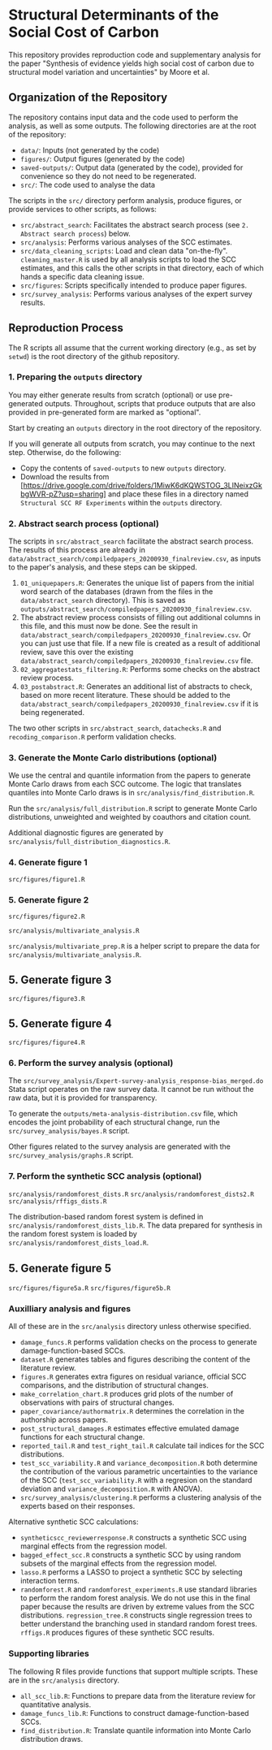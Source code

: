 # Structural Determinants of the Social Cost of Carbon

This repository provides reproduction code and supplementary analysis
for the paper "Synthesis of evidence yields high social cost of carbon
due to structural model variation and uncertainties" by Moore et al.

## Organization of the Repository

The repository contains input data and the code used to perform the
analysis, as well as some outputs. The following directories are at
the root of the repository:

 - `data/`: Inputs (not generated by the code)
 - `figures/`: Output figures (generated by the code)
 - `saved-outputs/`: Output data (generated by the code), provided for
   convenience so they do not need to be regenerated.
 - `src/`: The code used to analyse the data

The scripts in the `src/` directory perform analysis, produce figures,
or provide services to other scripts, as follows:

- `src/abstract_search`: Facilitates the abstract search process (see
  `2. Abstract search process`) below.
- `src/analysis`: Performs various analyses of the SCC estimates.
- `src/data_cleaning_scripts`: Load and clean data
  "on-the-fly". `cleaning_master.R` is used by all analysis scripts to
  load the SCC estimates, and this calls the other scripts in that
  directory, each of which hands a specific data cleaning issue.
- `src/figures`: Scripts specifically intended to produce paper
  figures.
- `src/survey_analysis`: Performs various analyses of the expert
  survey results.

## Reproduction Process

The R scripts all assume that the current working directory (e.g., as
set by `setwd`) is the root directory of the github repository.

### 1. Preparing the `outputs` directory

You may either generate results from scratch (optional) or use
pre-generated outputs. Throughout, scripts that produce outputs that
are also provided in pre-generated form are marked as "optional".

Start by creating an `outputs` directory in the root directory of the
repository.

If you will generate all outputs from scratch, you may continue to the
next step. Otherwise, do the following:

 - Copy the contents of `saved-outputs` to new `outputs` directory.
 - Download the results from
[https://drive.google.com/drive/folders/1MiwK6dKQWSTOG_3LINeixzGkbgWVR-pZ?usp=sharing]
and place these files in a directory named `Structural SCC RF
Experiments` within the `outputs` directory.

### 2. Abstract search process (optional)

The scripts in `src/abstract_search` facilitate the abstract search
process. The results of this process are already in
`data/abstract_search/compiledpapers_20200930_finalreview.csv`, as
inputs to the paper's analysis, and these steps can be skipped.

1. `01_uniquepapers.R`: Generates the unique list of papers from the
  initial word search of the databases (drawn from the files in the
  `data/abstract_search` directory). This is saved as
  `outputs/abstract_search/compiledpapers_20200930_finalreview.csv`.
2. The abstract review process consists of filling out additional
   columns in this file, and this must now be done. See the result in
   `data/abstract_search/compiledpapers_20200930_finalreview.csv`. Or
   you can just use that file. If a new file is created as a result of
   additional review, save this over the existing
   `data/abstract_search/compiledpapers_20200930_finalreview.csv`
   file.
3. `02_aggregatestats_filtering.R`: Performs some checks on the
   abstract review process.
4. `03_postabstract.R`: Generates an additional list of abstracts to
   check, based on more recent literature. These should be added to
   the `data/abstract_search/compiledpapers_20200930_finalreview.csv`
   if it is being regenerated.

The two other scripts in `src/abstract_search`, `datachecks.R` and
`recoding_comparison.R` perform validation checks.

### 3. Generate the Monte Carlo distributions (optional)

We use the central and quantile information from the papers to
generate Monte Carlo draws from each SCC outcome. The logic that
translates quantiles into Monte Carlo draws is in
`src/analysis/find_distribution.R`.

Run the `src/analysis/full_distribution.R` script to generate Monte
Carlo distributions, unweighted and weighted by coauthors and citation
count.

Additional diagnostic figures are generated by
`src/analysis/full_distribution_diagnostics.R`.

### 4. Generate figure 1

`src/figures/figure1.R`

### 5. Generate figure 2

`src/figures/figure2.R`

`src/analysis/multivariate_analysis.R`

`src/analysis/multivariate_prep.R` is a helper script to prepare the data for `src/analysis/multivariate_analysis.R`.

## 5. Generate figure 3

`src/figures/figure3.R`

## 5. Generate figure 4

`src/figures/figure4.R`

### 6. Perform the survey analysis (optional)

The `src/survey_analysis/Expert-survey-analysis_response-bias_merged.do`
Stata script operates on the raw survey data. It cannot be run without
the raw data, but it is provided for transparency.

To generate the `outputs/meta-analysis-distribution.csv` file, which
encodes the joint probability of each structural change, run the
`src/survey_analysis/bayes.R` script.

Other figures related to the survey analysis are generated with the
`src/survey_analysis/graphs.R` script.

### 7. Perform the synthetic SCC analysis (optional)

`src/analysis/randomforest_dists.R`
`src/analysis/randomforest_dists2.R`
`src/analysis/rffigs_dists.R`

The distribution-based random forest system is defined in
`src/analysis/randomforest_dists_lib.R`.
The data prepared for synthesis in the random forest system is loaded
by `src/analysis/randomforest_dists_load.R`.

## 5. Generate figure 5

`src/figures/figure5a.R`
`src/figures/figure5b.R`


### Auxilliary analysis and figures

All of these are in the `src/analysis` directory unless otherwise specified.

 - `damage_funcs.R` performs validation checks on the process to
   generate damage-function-based SCCs.
 - `dataset.R` generates tables and figures describing the content of
   the literature review.
 - `figures.R` generates extra figures on residual variance, official
   SCC comparisons, and the distribution of structural changes.
 - `make_correlation_chart.R` produces grid plots of the number of
   observations with pairs of structural changes.
 - `paper_covariance/authormatrix.R` determines the correlation
   in the authorship across papers.
 - `post_structural_damages.R` estimates effective emulated damage
   functions for each structural change.
 - `reported_tail.R` and `test_right_tail.R` calculate tail indices
   for the SCC distributions.
 - `test_scc_variability.R` and `variance_decomposition.R` both
   determine the contribution of the various parametric uncertainties
   to the variance of the SCC (`test_scc_variability.R` with a
   regresion on the standard deviation and `variance_decomposition.R`
   with ANOVA).
 - `src/survey_analysis/clustering.R` performs a clustering analysis
   of the experts based on their responses.

Alternative synthetic SCC calculations:

 - `syntheticscc_reviewerresponse.R` constructs a synthetic SCC using
   marginal effects from the regression model.
 - `bagged_effect_scc.R` constructs a synthetic SCC by using random
   subsets of the marginal effects from the regression model.
 - `lasso.R` performs a LASSO to project a synthetic SCC by selecting
   interaction terms.
 - `randomforest.R` and `randomforest_experiments.R` use standard
   libraries to perform the random forest analysis. We do not use this
   in the final paper because the results are driven by extreme values
   from the SCC distributions. `regression_tree.R` constructs single
   regression trees to better understand the branching used in
   standard random forest trees. `rffigs.R` produces figures of these
   synthetic SCC results.


### Supporting libraries

The following R files provide functions that support multiple
scripts. These are in the `src/analysis` directory.

 - `all_scc_lib.R`: Functions to prepare data from the literature
   review for quantitative analysis.
 - `damage_funcs_lib.R`: Functions to construct damage-function-based
   SCCs.
 - `find_distribution.R`: Translate quantile information into Monte
   Carlo distribution draws.
